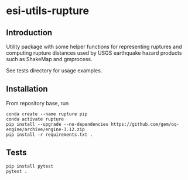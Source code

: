 # esi-utils-rupture

## Introduction

Utility package with some helper functions for representing ruptures and computing
rupture distances used by USGS earthquake hazard products such as ShakeMap and 
gmprocess.

See tests directory for usage examples.

## Installation

From repository base, run
```
conda create --name rupture pip
conda activate rupture
pip install --upgrade --no-dependencies https://github.com/gem/oq-engine/archive/engine-3.12.zip
pip install -r requirements.txt .
```

## Tests

```
pip install pytest
pytest .
```